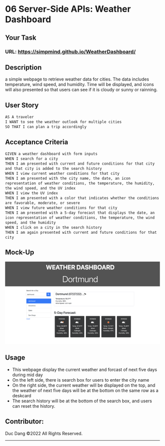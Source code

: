 # 06 Server-Side APIs: Weather Dashboard

## Your Task

### URL: https://simpmind.github.io/WeatherDashboard/

## Description
a simple webpage to retrieve weather data for cities. The data includes temperature, wind speed, and humidity. Time will be displayed, and icons will also presented so that users can see if it is cloudy or sunny or rainning.


## User Story

```
AS A traveler
I WANT to see the weather outlook for multiple cities
SO THAT I can plan a trip accordingly
```

## Acceptance Criteria

```
GIVEN a weather dashboard with form inputs
WHEN I search for a city
THEN I am presented with current and future conditions for that city and that city is added to the search history
WHEN I view current weather conditions for that city
THEN I am presented with the city name, the date, an icon representation of weather conditions, the temperature, the humidity, the wind speed, and the UV index
WHEN I view the UV index
THEN I am presented with a color that indicates whether the conditions are favorable, moderate, or severe
WHEN I view future weather conditions for that city
THEN I am presented with a 5-day forecast that displays the date, an icon representation of weather conditions, the temperature, the wind speed, and the humidity
WHEN I click on a city in the search history
THEN I am again presented with current and future conditions for that city
```

## Mock-Up

![](assets/weather.png)


## Usage
- This webpage display the current weather and forcast of next five days during mid day
- On the left side, there is search box for users to enter the city name
- On the right side, the current weather will be displayed on the top, and the weather of next five days will be at the bottom on the same row as a deskcard
- The search history will be at the bottom of the search box, and users can reset the history.
## Contributor:
Duc Dang ©2022 All Rights Reserved.
- - -
